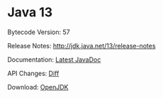 # Java 13

Bytecode Version: 57

Release Notes: http://jdk.java.net/13/release-notes

Documentation: [Latest JavaDoc](http://cr.openjdk.java.net/~iris/se/13/build/latest/api/)

API Changes: [Diff](http://download.eclipselab.org/jdkdiff/V12/V13/index.html)

Download: [OpenJDK](http://jdk.java.net/13/)
